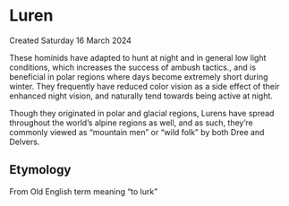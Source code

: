 # Luren
Created Saturday 16 March 2024

These hominids have adapted to hunt at night and in general low light conditions, which increases the success of ambush tactics., and is beneficial in polar regions where days become extremely short during winter. They frequently have reduced color vision as a side effect of their enhanced night vision, and naturally tend towards being active at night.

Though they originated in polar and glacial regions,  Lurens have spread throughout the world’s alpine regions as well, and as such, they’re commonly viewed as “mountain men” or “wild folk” by both Dree and Delvers.

Etymology
---------

From Old English term meaning “to lurk”

